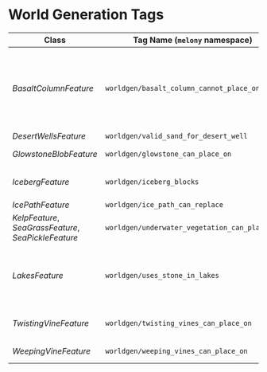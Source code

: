 # World Generation Tags

| Class | Tag Name (`melony` namespace) | Contents | Notes |
|-------|----------|----------|-------|
| *BasaltColumnFeature* | `worldgen/basalt_column_cannot_place_on` | lava, bedrock, magma_block, soul_sand, nether_bricks, nether_brick_stairs, nether_brick_fence, nether_wart, chest, spawner | |
| *DesertWellsFeature* | `worldgen/valid_sand_for_desert_well` | `#forge:sand` | |
| *GlowstoneBlobFeature* | `worldgen/glowstone_can_place_on` | netherrack, blackstone, basalt | |
| *IcebergFeature* | `worldgen/iceberg_blocks` | snow_block, packed_ice, blue_ice | |
| *IcePathFeature* | `worldgen/ice_path_can_replace` | snow_block | |
| *KelpFeature*, *SeaGrassFeature*, *SeaPickleFeature* | `worldgen/underwater_vegetation_can_place_on` | `#minecraft:water` | |
| *LakesFeature* | `worldgen/uses_stone_in_lakes` | `#minecraft:lava` | Fix surface block in water lakes. |
| *TwistingVineFeature* | `worldgen/twisting_vines_can_place_on` | netherrack, warped_nylium, warped_wart_block | |
| *WeepingVineFeature* | `worldgen/weeping_vines_can_place_on` | netherrack, nether_wart_block | |